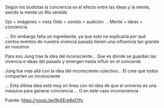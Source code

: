 Según los budistas la conciencia es el efecto entre las ideas y la mente, siendo la mente un 6to sentido

Ojo + imágenes = vista
Oido + sonido = audición
...
Mente + ideas = conciencia

... Sin embargo falta un ingrediente, ya que esto no explicaría por qué ciertos eventos de nuestra vivencia pasada tienen una influencia tan grande en nosotros 

Para eso Jung trae la idea del inconsciente... Que es donde se guardan las vivencia e ideas del pasado y emergen hasta influir en el conciente

Jung fue más allá con la idea del inconsciente colectivo... El cree que todos comparten un inconsciente 

... Está última idea está muy en línea con mi idea de que el universo es una máquina para generar conciencia ... O en este caso inconsciencia 

Fuente: https://youtu.be/9yEEre8qOYo
